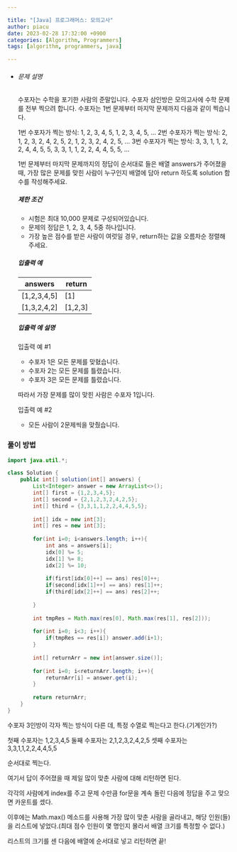 ```yaml
---

title: "[Java] 프로그래머스: 모의고사"
author: piacu
date: 2023-02-28 17:32:00 +0900
categories: [Algorithm, Programmers]
tags: [algorithm, programmers, java]

---
```


- ###### 문제 설명

  수포자는 수학을 포기한 사람의 준말입니다. 수포자 삼인방은 모의고사에 수학 문제를 전부 찍으려 합니다. 수포자는 1번 문제부터 마지막 문제까지 다음과 같이 찍습니다.

  1번 수포자가 찍는 방식: 1, 2, 3, 4, 5, 1, 2, 3, 4, 5, ...
  2번 수포자가 찍는 방식: 2, 1, 2, 3, 2, 4, 2, 5, 2, 1, 2, 3, 2, 4, 2, 5, ...
  3번 수포자가 찍는 방식: 3, 3, 1, 1, 2, 2, 4, 4, 5, 5, 3, 3, 1, 1, 2, 2, 4, 4, 5, 5, ...

  1번 문제부터 마지막 문제까지의 정답이 순서대로 들은 배열 answers가 주어졌을 때, 가장 많은 문제를 맞힌 사람이 누구인지 배열에 담아 return 하도록 solution 함수를 작성해주세요.

  ##### 제한 조건

  - 시험은 최대 10,000 문제로 구성되어있습니다.
  - 문제의 정답은 1, 2, 3, 4, 5중 하나입니다.
  - 가장 높은 점수를 받은 사람이 여럿일 경우, return하는 값을 오름차순 정렬해주세요.

  ##### 입출력 예

  | answers     | return  |
  | ----------- | ------- |
  | [1,2,3,4,5] | [1]     |
  | [1,3,2,4,2] | [1,2,3] |

  ##### 입출력 예 설명

  입출력 예 #1

  - 수포자 1은 모든 문제를 맞혔습니다.
  - 수포자 2는 모든 문제를 틀렸습니다.
  - 수포자 3은 모든 문제를 틀렸습니다.

  따라서 가장 문제를 많이 맞힌 사람은 수포자 1입니다.

  입출력 예 #2

  - 모든 사람이 2문제씩을 맞췄습니다.

### 풀이 방법

```java
import java.util.*;

class Solution {
    public int[] solution(int[] answers) {
        List<Integer> answer = new ArrayList<>();
        int[] first = {1,2,3,4,5};
        int[] second = {2,1,2,3,2,4,2,5};
        int[] third = {3,3,1,1,2,2,4,4,5,5};
        
        int[] idx = new int[3];
        int[] res = new int[3];
        
        for(int i=0; i<answers.length; i++){
            int ans = answers[i];
            idx[0] %= 5;
            idx[1] %= 8;
            idx[2] %= 10;
            
            if(first[idx[0]++] == ans) res[0]++;
            if(second[idx[1]++] == ans) res[1]++;
            if(third[idx[2]++] == ans) res[2]++;
            
        }
        
        int tmpRes = Math.max(res[0], Math.max(res[1], res[2]));
        
        for(int i=0; i<3; i++){
            if(tmpRes == res[i]) answer.add(i+1);
        }
        
        int[] returnArr = new int[answer.size()];
        
        for(int i=0; i<returnArr.length; i++){
            returnArr[i] = answer.get(i);
        }
        
        return returnArr;
    }
}
```

수포자 3인방이 각자 찍는 방식이 다른 데, 특정 수열로 찍는다고 한다.(기계인가?)

첫째 수포자는 1,2,3,4,5
둘째 수포자는 2,1,2,3,2,4,2,5
셋째 수포자는 3,3,1,1,2,2,4,4,5,5

순서대로 찍는다.

여기서 답이 주어졌을 때 제일 많이 맞춘 사람에 대해 리턴하면 된다.

각각의 사람에게 index를 주고 문제 수만큼 for문을 계속 돌린 다음에 정답을 주고 맞으면 카운트를 셌다.

이후에는 Math.max() 메소드를 사용해 가장 많이 맞춘 사람을 골라내고, 해당 인원(들)을 리스트에 넣었다.(최대 점수 인원이 몇 명인지 몰라서 배열 크기를 특정할 수 없다.)

리스트의 크기를 센 다음에 배열에 순서대로 넣고 리턴하면 끝!
